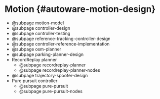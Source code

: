 Motion {#autoware-motion-design}
======

- @subpage motion-model
- @subpage controller-design
- @subpage controller-testing
- @subpage reference-tracking-controller-design
- @subpage controller-reference-implementation
- @subpage osm-planner
- @subpage parking-planner-design
- RecordReplay planner
  - @subpage recordreplay-planner
  - @subpage recordreplay-planner-nodes
- @subpage trajectory-spoofer-design
- Pure pursuit controller
  - @subpage pure-pursuit
  - @subpage pure-pursuit-nodes
